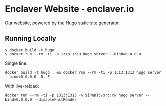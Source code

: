 # Enclaver Website - enclaver.io

Our website, powered by the Hugo static site generator.

## Running Locally

```
$ docker build -t hugo .
$ docker run --rm -ti -p 1313:1313 hugo server --bind=0.0.0.0
```

Single line:

```
docker build -t hugo . && docker run --rm -ti -p 1313:1313 hugo server --bind=0.0.0.0 -D -F
```

With live-reload:

```
docker run --rm -ti -p 1313:1313 -v ${PWD}:/src:rw hugo server --bind=0.0.0.0 --disableFastRender
```
